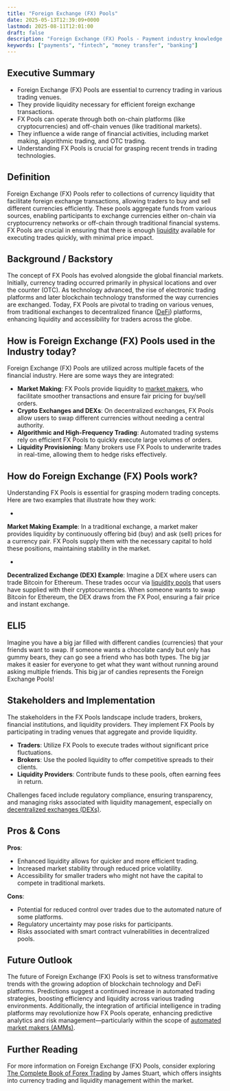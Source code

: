 ```yaml
---
title: "Foreign Exchange (FX) Pools"
date: 2025-05-13T12:39:09+0000
lastmod: 2025-08-11T12:01:00
draft: false
description: "Foreign Exchange (FX) Pools - Payment industry knowledge and insights"
keywords: ["payments", "fintech", "money transfer", "banking"]
---
```


## Executive Summary

- Foreign Exchange (FX) Pools are essential to currency trading in various trading venues.
- They provide liquidity necessary for efficient foreign exchange transactions.
- FX Pools can operate through both on-chain platforms (like cryptocurrencies) and off-chain venues (like traditional markets).
- They influence a wide range of financial activities, including market making, algorithmic trading, and OTC trading.
- Understanding FX Pools is crucial for grasping recent trends in trading technologies.

## Definition
Foreign Exchange (FX) Pools refer to collections of currency liquidity that facilitate foreign exchange transactions, allowing traders to buy and sell different currencies efficiently. These pools aggregate funds from various sources, enabling participants to exchange currencies either on-chain via cryptocurrency networks or off-chain through traditional financial systems. FX Pools are crucial in ensuring that there is enough [liquidity](https://faisalkhanllc.xyz/resources/payments-wiki/l/liquidity/) available for executing trades quickly, with minimal price impact.

## Background / Backstory
The concept of FX Pools has evolved alongside the global financial markets. Initially, currency trading occurred primarily in physical locations and over the counter (OTC). As technology advanced, the rise of electronic trading platforms and later blockchain technology transformed the way currencies are exchanged. Today, FX Pools are pivotal to trading on various venues, from traditional exchanges to decentralized finance ([DeFi](https://faisalkhanllc.xyz/resources/payments-wiki/d/decentralized-finance-defi/)) platforms, enhancing liquidity and accessibility for traders across the globe.

## How is Foreign Exchange (FX) Pools used in the Industry today?
Foreign Exchange (FX) Pools are utilized across multiple facets of the financial industry. Here are some ways they are integrated:

- **Market Making**: FX Pools provide liquidity to [market makers](https://faisalkhanllc.xyz/resources/payments-wiki/m/market-maker/), who facilitate smoother transactions and ensure fair pricing for buy/sell orders.
- **Crypto Exchanges and DEXs**: On decentralized exchanges, FX Pools allow users to swap different currencies without needing a central authority.
- **Algorithmic and High-Frequency Trading**: Automated trading systems rely on efficient FX Pools to quickly execute large volumes of orders.
- **Liquidity Provisioning**: Many brokers use FX Pools to underwrite trades in real-time, allowing them to hedge risks effectively.

## How do Foreign Exchange (FX) Pools work?
Understanding FX Pools is essential for grasping modern trading concepts. Here are two examples that illustrate how they work:

- 
**Market Making Example**:
In a traditional exchange, a market maker provides liquidity by continuously offering bid (buy) and ask (sell) prices for a currency pair. FX Pools supply them with the necessary capital to hold these positions, maintaining stability in the market.

- 
**Decentralized Exchange (DEX) Example**:
Imagine a DEX where users can trade Bitcoin for Ethereum. These trades occur via [liquidity pools](https://faisalkhanllc.xyz/resources/payments-wiki/l/liquidity-pool/) that users have supplied with their cryptocurrencies. When someone wants to swap Bitcoin for Ethereum, the DEX draws from the FX Pool, ensuring a fair price and instant exchange.

## ELI5
Imagine you have a big jar filled with different candies (currencies) that your friends want to swap. If someone wants a chocolate candy but only has gummy bears, they can go see a friend who has both types. The big jar makes it easier for everyone to get what they want without running around asking multiple friends. This big jar of candies represents the Foreign Exchange Pools!

## Stakeholders and Implementation
The stakeholders in the FX Pools landscape include traders, brokers, financial institutions, and liquidity providers. They implement FX Pools by participating in trading venues that aggregate and provide liquidity.

- **Traders**: Utilize FX Pools to execute trades without significant price fluctuations.
- **Brokers**: Use the pooled liquidity to offer competitive spreads to their clients.
- **Liquidity Providers**: Contribute funds to these pools, often earning fees in return.

Challenges faced include regulatory compliance, ensuring transparency, and managing risks associated with liquidity management, especially on [decentralized exchanges (DEXs)](https://faisalkhanllc.xyz/resources/payments-wiki/d/decentralized-exchange-dex/).

## Pros & Cons
**Pros**:

- Enhanced liquidity allows for quicker and more efficient trading.
- Increased market stability through reduced price volatility.
- Accessibility for smaller traders who might not have the capital to compete in traditional markets.

**Cons**:

- Potential for reduced control over trades due to the automated nature of some platforms.
- Regulatory uncertainty may pose risks for participants.
- Risks associated with smart contract vulnerabilities in decentralized pools.

## Future Outlook
The future of Foreign Exchange (FX) Pools is set to witness transformative trends with the growing adoption of blockchain technology and DeFi platforms. Predictions suggest a continued increase in automated trading strategies, boosting efficiency and liquidity across various trading environments. Additionally, the integration of artificial intelligence in trading platforms may revolutionize how FX Pools operate, enhancing predictive analytics and risk management—particularly within the scope of [automated market makers (AMMs)](https://faisalkhanllc.xyz/resources/payments-wiki/a/automated-market-makers-amms/).

## Further Reading
For more information on Foreign Exchange (FX) Pools, consider exploring [The Complete Book of Forex Trading](https://www.goodreads.com/book/show/19296657-forex-for-beginners) by James Stuart, which offers insights into currency trading and liquidity management within the market.